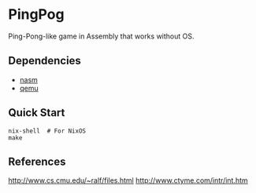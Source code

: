 # PingPog

Ping-Pong-like game in Assembly that works without OS.

## Dependencies

- [nasm](https://www.nasm.us/)
- [qemu](https://www.qemu.org/)

## Quick Start

```fish
nix-shell  # For NixOS
make
```

## References

http://www.cs.cmu.edu/~ralf/files.html
http://www.ctyme.com/intr/int.htm
